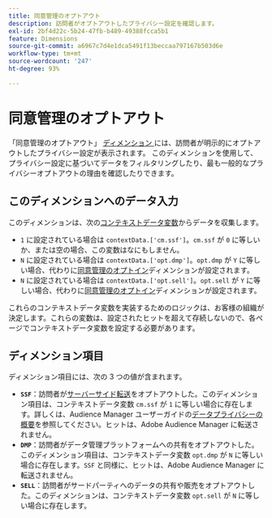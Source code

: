 ```yaml
---
title: 同意管理のオプトアウト
description: 訪問者がオプトアウトしたプライバシー設定を確認します。
exl-id: 2bf4d22c-5b24-47fb-b489-49388fcca5b1
feature: Dimensions
source-git-commit: a6967c7d4e1dca5491f13beccaa797167b503d6e
workflow-type: tm+mt
source-wordcount: '247'
ht-degree: 93%

---
```


# 同意管理のオプトアウト

「同意管理のオプトアウト」 [ ディメンション ](overview.md) には、訪問者が明示的にオプトアウトしたプライバシー設定が表示されます。 このディメンションを使用して、プライバシー設定に基づいてデータをフィルタリングしたり、最も一般的なプライバシーオプトアウトの理由を確認したりできます。

## このディメンションへのデータ入力

このディメンションは、次の[コンテキストデータ変数](/help/implement/vars/page-vars/contextdata.md)からデータを収集します。

* `1` に設定されている場合は `contextData.['cm.ssf']`。`cm.ssf` が `0` に等しいか、または空の場合、この変数はなにもしません。
* `N` に設定されている場合は `contextData.['opt.dmp']`。`opt.dmp` が `Y` に等しい場合、代わりに[同意管理のオプトイン](cm-opt-in.md)ディメンションが設定されます。
* `N` に設定されている場合は `contextData.['opt.sell']`。`opt.sell` が `Y` に等しい場合、代わりに[同意管理のオプトイン](cm-opt-in.md)ディメンションが設定されます。

これらのコンテキストデータ変数を実装するためのロジックは、お客様の組織が決定します。これらの変数は、設定されたヒットを超えて存続しないので、各ページでコンテキストデータ変数を設定する必要があります。

## ディメンション項目

ディメンション項目には、次の 3 つの値が含まれます。

* **`SSF`**：訪問者が[サーバーサイド転送](/help/admin/tools/manage-rs/edit-settings/general/c-server-side-forwarding/ssf.md)をオプトアウトした。このディメンション項目は、コンテキストデータ変数 `cm.ssf` が `1` に等しい場合に存在します。詳しくは、Audience Manager ユーザーガイドの[データプライバシーの概要](https://experienceleague.adobe.com/docs/audience-manager/user-guide/overview/data-privacy/data-privacy.html?lang=ja)を参照してください。ヒットは、Adobe Audience Manager に転送されません。
* **`DMP`**：訪問者がデータ管理プラットフォームへの共有をオプトアウトした。このディメンション項目は、コンテキストデータ変数 `opt.dmp` が `N` に等しい場合に存在します。`SSF` と同様に、ヒットは、Adobe Audience Manager に転送されません。
* **`SELL`**：訪問者がサードパーティへのデータの共有や販売をオプトアウトした。このディメンションは、コンテキストデータ変数 `opt.sell` が `N` に等しい場合に存在します。
